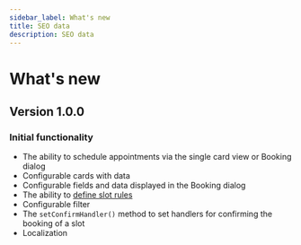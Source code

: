 ```yaml
---
sidebar_label: What's new
title: SEO data
description: SEO data
---
```


# What's new

## Version 1.0.0

### Initial functionality

-   The ability to schedule appointments via the single card view or Booking dialog
-   Configurable cards with data 
-   Configurable fields and data displayed in the Booking dialog
-   The ability to [define slot rules](/guides/configuration#defining-slot-rules)
-   Configurable filter
-   The `setConfirmHandler()` method to set handlers for confirming the booking of a slot
-   Localization 
